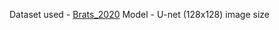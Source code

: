 Dataset used - [Brats_2020](https://www.kaggle.com/datasets/awsaf49/brats20-dataset-training-validation)
Model - U-net (128x128) image size
